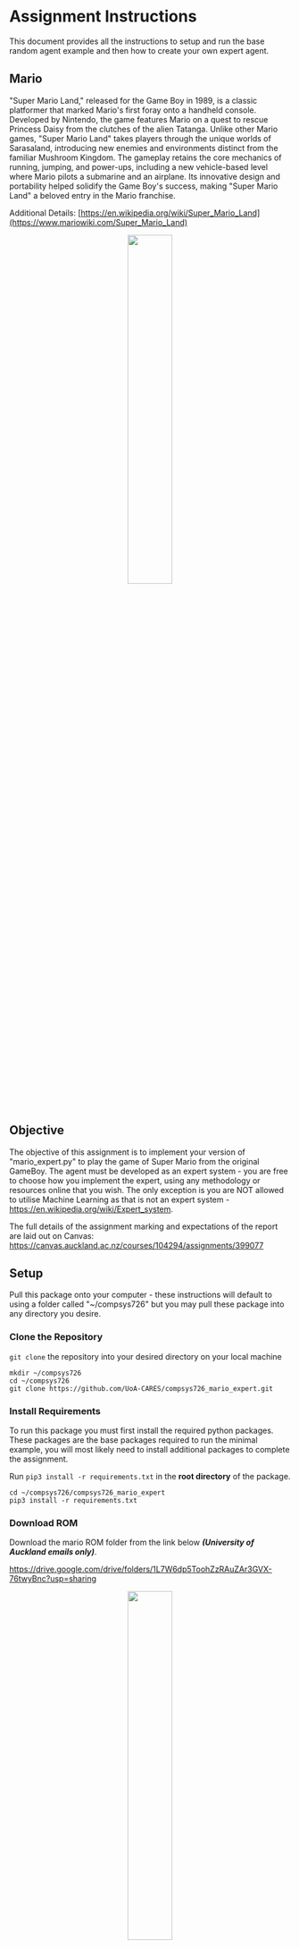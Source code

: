 # Assignment Instructions
This document provides all the instructions to setup and run the base random agent example and then how to create your own expert agent.

## Mario
"Super Mario Land," released for the Game Boy in 1989, is a classic platformer that marked Mario's first foray onto a handheld console. Developed by Nintendo, the game features Mario on a quest to rescue Princess Daisy from the clutches of the alien Tatanga. Unlike other Mario games, "Super Mario Land" takes players through the unique worlds of Sarasaland, introducing new enemies and environments distinct from the familiar Mushroom Kingdom. The gameplay retains the core mechanics of running, jumping, and power-ups, including a new vehicle-based level where Mario pilots a submarine and an airplane. Its innovative design and portability helped solidify the Game Boy's success, making "Super Mario Land" a beloved entry in the Mario franchise.

Additional Details: [https://en.wikipedia.org/wiki/Super_Mario_Land](https://www.mariowiki.com/Super_Mario_Land)  

<p align="center">
    <img src="./media/mario-land.png" style="width: 40%;" />
</p>

## Objective
The objective of this assignment is to implement your version of "mario_expert.py" to play the game of Super Mario from the original GameBoy.
The agent must be developed as an expert system - you are free to choose how you implement the expert, using any methodology or resources online that you wish.
The only exception is you are NOT allowed to utilise Machine Learning as that is not an expert system - https://en.wikipedia.org/wiki/Expert_system.

The full details of the assignment marking and expectations of the report are laid out on Canvas: https://canvas.auckland.ac.nz/courses/104294/assignments/399077 

## Setup
Pull this package onto your computer - these instructions will default to using a folder called "~/compsys726" but you may pull these package into any directory you desire.

### Clone the Repository
`git clone` the repository into your desired directory on your local machine

```
mkdir ~/compsys726
cd ~/compsys726
git clone https://github.com/UoA-CARES/compsys726_mario_expert.git 
```

### Install Requirements
To run this package you must first install the required python packages. These packages are the base packages required to run the minimal example, you will most likely need to install additional packages to complete the assignment.

Run `pip3 install -r requirements.txt` in the **root directory** of the package.

```
cd ~/compsys726/compsys726_mario_expert
pip3 install -r requirements.txt
```

### Download ROM
Download the mario ROM folder from the link below ***(University of Auckland emails only)***.

https://drive.google.com/drive/folders/1L7W6dp5ToohZzRAuZAr3GVX-76twyBnc?usp=sharing 

<p align="center">
    <p align="center">
        <img src="./media/rom-download.png" style="width: 40%;" />
    </p>
</p>

We will then unzip and copy the downloaded files into a roms folder in the ***root directory*** of the package.

```
cd ~/Downloads
unzip mario-*.zip
cp -r mario ~/compsys726/compsys726_mario_expert/roms/mario
```

## Usage
To run this package you can simply call "run.py" in the scripts folder of the package and pass your UoA assigned upi as an arguement. The initial example agent is a random explorer who will simply randomly select actions to play the game. 

NOTE: replace ***your_upi*** with your upi

```
cd ~/compsys726/compsys726_mario_expert/scripts
python3 run.py --upi your_upi
```

You will see the game window open up and mario moving around randomly similar to the image below.

The results of the agent playing the game will be saved into ***results/your_upi/results.json*** - this will record the final game stats and a video of the agent playing the game as below: 

<p align="center">
    <img src="./media/mario.gif"/>
</p>

```
results.json
{
    "lives": 0,
    "score": 1950,
    "coins": 5,
    "stage": 1,
    "world": 1,
    "x_position": 309,
    "time": 374,
    "dead_timer": 0,
    "dead_jump_timer": 38,
    "game_over": true,
}
```

# Implementing your Expert Agent
The agent you implement must be entirely developed within the ***scripts/mario_expert.py*** file. 
NO other file is to be edited - the automated competition system will only use your ***mario_expert.py*** file. 
This is simply to enable automated competitions between your submissions.

## Mario Expert (mario_expert.py)
You are free to modify and expand the classes inside of ***scripts/mario_expert.py*** and add additional features/functions required to implement your agent. This is not best coding practice but it makes the lecturers lives easier. 

Mario Expert contains two classes as examples of how to implement this project - MarioController, and MarioExpert

### MarioController
The MarioController class represents a controller for the Mario game environment that extends MarioEnvironment and inherits all of its functions. 

You can build upon this class all you want to implement your Mario Expert agent - this class enables you to read the game state, and take actions as Mario.

A key function to explore is how the agent interacts with the environment through ***run_action***- this function is a very basic single button press implementation.

```
def run_action(self, action: int) -> None:
    """
    This is a very basic example of how this function could be implemented

    As part of this assignment your job is to modify this function to better suit your needs

    You can change the action type to whatever you want or need just remember the base control of the game is pushing buttons
    """

    # Simply toggles the buttons being on or off for a duration of act_freq
    self.pyboy.send_input(self.valid_actions[action])

    for _ in range(self.act_freq):
        self.pyboy.tick()

    self.pyboy.send_input(self.release_button[action])
```

### MarioExpert
The MarioExpert class represents an expert agent for playing the Mario game.

Edit this class to implement the logic for the Mario Expert agent to play the game.

Do NOT edit the input parameters for the __init__, play, start_video, stop_video methods.

The key functions to explore how the agent thinks about what action to take is through ***step*** and ***choose_action** - these functions are currently a very basic random agent.

Step is run after each action by default - you need to decide which action to take and then execute it. 

```
def step(self):
    """
    Modify this function as required to implement the Mario Expert agent's logic.

    This is just a very basic example
    """

    # Choose an action - button press or other...
    action = self.choose_action()

    # Run the action on the environment
    self.environment.run_action(action)
```

Choose action shows you the type of information you can use to decide what action to take.

State contains the games statistics at the current step of the game.

Frame contains the RGB image of the game screen.

Game area is a simplified version of the game screen with the specific icon catagories instead of just RGB data.

```
def choose_action(self):
    state = self.environment.game_state()
    frame = self.environment.grab_frame()
    game_area = self.environment.game_area()

    # Implement your code here to choose the best action
    # time.sleep(0.1)
    return random.randint(0, len(self.environment.valid_actions) - 1)
```

## Mario Manual
The link below provides the physical manual with instructions on how to play Super Mario Land. This information will be super useful for developing your expert agent. For those too young to remember physical manuals these used to come with the physical cartridge and you couldn't just Google how to play. 

https://www.thegameisafootarcade.com/wp-content/uploads/2017/04/Super-Mario-Land-Game-Manual.pdf

<p align="center">
    <img src="./media/mario-manuel.png" style="width: 40%;" />
</p>

# Competition (Optional)
The class competition is a chance to earn ***bonus*** marks by potentially placing the top 10 furthests highest scoring agent.

Agents will be scored first based on the progression of the game - this is measured as the world the agent can get too and then the stage they made it too. If two agents have made it to the same world and stage, the score will be used to determine a winner. Ties beyond that will be given equal credit.

| **Placement** | **Bonus Marks** |
|---------------|-----------------|
| 1             | 5.0%            |
| 2             | 4.5%            |
| 3             | 4.0%            |
| 4             | 3.5%            |
| 5             | 3.0%            |
| 6             | 2.5%            |
| 7             | 2.0%            |
| 8             | 2.0%            |
| 9             | 1.5%            |
| 10            | 1.5%            |

The top placement will also win a neat trophy!

<p align="center">
    <img src="./media/mario-trophy.jpeg"/>
</p>

## Agent Submission Process
To submit your agent for the class Competition you need to upload your "mario_expert.py" file and "requirements.py" by following the steps below. No other files will be utilised - the code needs to be self sufficient within "mario_expert.py" and all additional package requirements must be captured in the "requirements.txt". 

### Step 1 - Create requirements.txt
You need to create a requirements.txt that contains all the python packages you are using for your expert agent.
This can easily be generated by running 'pipreqs' in the **root directory** of the package.

```
pip3 install pipreqs
cd ~/compsys726/compsys726_mario_expert
python3 -m pipreqs.pipreqs --force
```

This will regenerate the "requirements.txt" file with your specific packages and their versions. This will enable your agent to operate as expected. 

### Step 2 - Upload Files to Google Drive
Following this link: https://drive.google.com/drive/folders/1xM3Dhtm3YCoLnMFTMxyZnhJVvHsYbFgn?usp=sharing 

Create a folder using your ***upi*** as the name. Copy your 'requirements.txt' and 'mario_expert.py' files into the folder. These files can be updated as many times as you wish until the final deadline. 

It is imperative that the files maintain their names - ***mario_expert.py*** and ***requirements.txt*** for the automted system to parse them correctly. 

This should look like the example below:

<p align="center">
    <img src="./media/mario-upload.png" style="width: 60%;" />
</p>

## Competition Day
After the submission date the lecturers will run the automated competition offline - the results of the competition will be presented in class with the top 10 agents and their performance being shown.

If the automated system fails to run your code for any reason - it will be disqualified from placing. It is the students onus to make sure they follow the instructions properly to give them a chance at their agent placing in the competition. 
